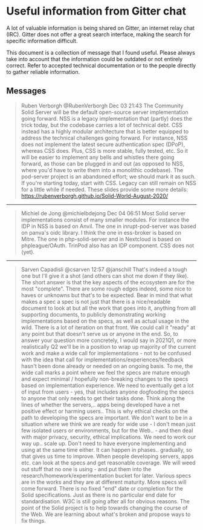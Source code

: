 # Useful information from Gitter chat

A lot of valuable information is being shared on Gitter, an internet relay chat (IRC). Gitter does not offer a great search interface, making the search for specific information difficult.

This document is a collection of message that I found useful. Please always take into account that the information could be outdated or not entirely correct. Refer to accepted technical documentation or to the people directly to gather reliable information.

## Messages

>Ruben Verborgh @RubenVerborgh Dec 03 21:43
The Community Solid Server will be the default open-source server implementation going forward.
NSS is a legacy implementation that (partly) does the trick today, but the codebase carries a lot of technical debt.
CSS instead has a highly modular architecture that is better equipped to address the technical challenges going forward.
For instance, NSS does not implement the latest secure authentication spec (DPoP), whereas CSS does.
Plus, CSS is more stable, fully tested, etc.
So it will be easier to implement any bells and whistles there going forward, as those can be plugged in and out (as opposed to NSS, where you'd have to write them into a monolithic codebase).
The pod-server project is an abandoned effort; we should mark it as such.
If you're starting today, start with CSS.
Legacy can still remain on NSS for a little while if needed.
These slides provide some more details: https://rubenverborgh.github.io/Solid-World-August-2020/

---

>Michiel de Jong @michielbdejong Dec 04 06:51
>Most Solid server implementations consist of many smaller modules. For instance the IDP in NSS is based on Anvil. The one in inrupt-pod-server was based on panva's oidc library. I think the one in ess-broker is based on Mitre. The one in php-solid-server and in Nextcloud is based on phpleague/OAuth. TrinPod also has an IDP component. CSS does not (yet).

---

>Sarven Capadisli @csarven 12:57
>@janschill That's indeed a tough one but I'll give it a shot (and others can shot me down if they like). The short answer is that the key aspects of the ecosystem are for the most "complete". There are some rough edges indeed, some nice to haves or unknowns but that's to be expected. Bear in mind that what makes a spec a spec is not just that there is a nice/readable document to look at but all the work that goes into it, anything from all supporting documents, to publicly demonstrating working implementations based on the specs, as well as actual usage in the wild. There is a lot of iteration on that front. We could call it "ready" at any point but that doesn't serve us or anyone in the end. So, to answer your question more concretely, I would say in 2021Q1, or more realistically Q2 we'll be in a position to wrap up majority of the current work and make a wide call for implementations - not to be confused with the idea that call for implementations/experiences/feedback hasn't been done already or needed on an ongoing basis. To me, the wide call marks a point where we feel the specs are mature enough and expect minimal / hopefully non-breaking changes to the specs based on implementation experience. We need to eventually get a lot of input from users - yes, that includes anyone dogfooding the specs to anyone that only needs to get their tasks done. Think along the lines of whether the servers,.. apps being developed have a net positive effect or harming users.. This is why ethical checks on the path to developing the specs are important. We don't want to be in a situation where we think we are ready for wide use - I don't mean just few isolated users or environments, but for the Web.. - and then deal with major privacy, security, ethical implications. We need to work our way up.. scale up. Don't need to have everyone implementing and using at the same time either. It can happen in phases.. gradually, so that gives us time to improve. When people developing servers, apps etc. can look at the specs and get reasonable coverage. We will weed out stuff that no one is using - and put them into the research/homework/experimentation bucket for later.
>Various specs are in the works and they are at different maturity. More specs will come forward. There is no fixed "end" date or completion for the Solid specifications. Just as there is no particular end date for standardisation. W3C is still going after all for obvious reasons. The point of the Solid project is to help towards changing the course of the Web. We are learning about what's broken and propose ways to fix things.
